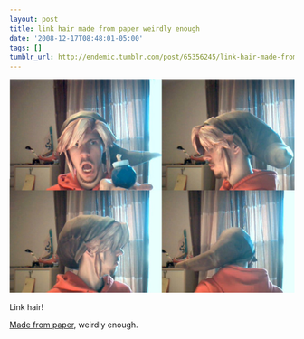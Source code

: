 ```yaml
---
layout: post
title: link hair made from paper weirdly enough
date: '2008-12-17T08:48:01-05:00'
tags: []
tumblr_url: http://endemic.tumblr.com/post/65356245/link-hair-made-from-paper-weirdly-enough
---
```

 ![](/tumblr_files/GozJ8yit3hll2kxrtAE7AquJo1_1280.jpg)  

Link hair!

[Made from paper](http://www.nintendopapercraft.com/2008/12/links-hat-life-size.html), weirdly enough.

